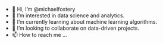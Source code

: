 - 👋 Hi, I’m @michaelfostery
- 👀 I’m interested in data science and analytics.
- 🌱 I’m currently learning about machine learning algorithms.
- 💞️ I’m looking to collaborate on data-driven projects.
- 📫 How to reach me ...

<!---
michaelfostery/michaelfostery is a ✨ special ✨ repository because its `README.md` (this file) appears on your GitHub profile.
You can click the Preview link to take a look at your changes.
--->
